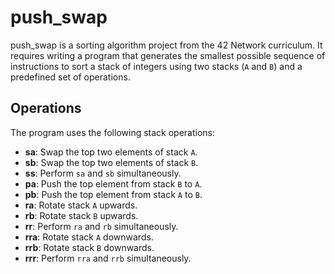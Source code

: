 
# push_swap

push_swap is a sorting algorithm project from the 42 Network curriculum. It requires writing a program that generates the smallest possible sequence of instructions to sort a stack of integers using two stacks (`A` and `B`) and a predefined set of operations.

## Operations
The program uses the following stack operations:

- **sa**: Swap the top two elements of stack `A`.
- **sb**: Swap the top two elements of stack `B`.
- **ss**: Perform `sa` and `sb` simultaneously.
- **pa**: Push the top element from stack `B` to `A`.
- **pb**: Push the top element from stack `A` to `B`.
- **ra**: Rotate stack `A` upwards.
- **rb**: Rotate stack `B` upwards.
- **rr**: Perform `ra` and `rb` simultaneously.
- **rra**: Rotate stack `A` downwards.
- **rrb**: Rotate stack `B` downwards.
- **rrr**: Perform `rra` and `rrb` simultaneously.
